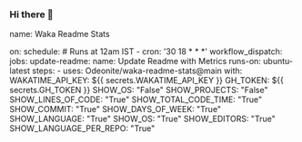 ### Hi there 👋

<!--
**Odeonite/Odeonite** is a ✨ _special_ ✨ repository because its `README.md` (this file) appears on your GitHub profile.

Here are some ideas to get you started:

- 🔭 I’m currently working on ...
- 🌱 I’m currently learning ...
- 👯 I’m looking to collaborate on ...
- 🤔 I’m looking for help with ...
- 💬 Ask me about ...
- 📫 How to reach me: ...
- 😄 Pronouns: ...
- ⚡ Fun fact: ...
-->

name: Waka Readme Stats

on:
  schedule:
    # Runs at 12am IST
    - cron: '30 18 * * *'
  workflow_dispatch:
jobs:
  update-readme:
    name: Update Readme with Metrics
    runs-on: ubuntu-latest
    steps:
      - uses: Odeonite/waka-readme-stats@main
        with:
          WAKATIME_API_KEY: ${{ secrets.WAKATIME_API_KEY }}
          GH_TOKEN: ${{ secrets.GH_TOKEN }}
           SHOW_OS: "False"
           SHOW_PROJECTS: "False"
           SHOW_LINES_OF_CODE: "True"
           SHOW_TOTAL_CODE_TIME: "True"
           SHOW_COMMIT: "True"
           SHOW_DAYS_OF_WEEK: "True"
           SHOW_LANGUAGE: "True"
           SHOW_OS: "True"
           SHOW_EDITORS: "True"
           SHOW_LANGUAGE_PER_REPO: "True"
